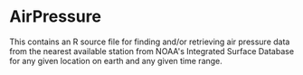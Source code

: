 # AirPressure

This contains an R source file for finding and/or retrieving air pressure data from the nearest available station from NOAA's Integrated Surface Database for any given location on earth and any given time range. 
